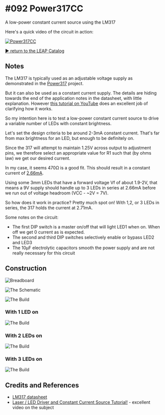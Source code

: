 # #092 Power317CC

A low-power constant current source using the LM317

Here's a quick video of the circuit in action:

[![Power317CC](./assets/Power317CC_build3.jpg?raw=true)](https://www.youtube.com/watch?v=YYR-RNSDh-4)


[:arrow_forward: return to the LEAP Catalog](https://leap.tardate.com)

## Notes

The LM317 is typically used as an adjustable voltage supply as demonstrated in the [Power317](../Power317) project.

But it can also be used as a constant current supply. The details are hiding towards the end of the
application notes in the datasheet, with little explanation.
However [this tutorial on YouTube](https://youtu.be/iuMngik0GR8) does an excellent job of clarifying how it works.

So my intention here is to test a low-power constant current source to drive a variable number of LEDs
with constant brightness.

Let's set the design criteria to be around 2-3mA constant current. That's far from max brightness for an LED, but enough to be definitely on.

Since the 317 will attempt to maintain 1.25V across output to adjustment pins, we therefore select an appropriate value
for R1 such that (by ohms law) we get our desired current.

In my case, it seems 470Ω is a good fit. This should result in a constant current of [2.66mA](https://www.wolframalpha.com/input/?i=1.25V%2F470%CE%A9).

Using some 3mm LEDs that have a forward voltage Vf of about 1.9-2V, that means a 9V supply should handle up to 3 LEDs in series at 2.66mA
before we run out of voltage headroom (VCC - ~2V = 7V).

So how does it work in practice? Pretty much spot on! With 1,2, or 3 LEDs in series, the 317 holds the current at 2.71mA.

Some notes on the circuit:
* The first DIP switch is a master on/off that will light LED1 when on. When off we get 0 current as is expected.
* The second and third DIP switches selectively enable or bypass LED2 and LED3
* The 10μF electrolytic capacitors smooth the power supply and are not really necessary for this circuit

## Construction

![Breadboard](./assets/Power317CC_bb.jpg?raw=true)

![The Schematic](./assets/Power317CC_schematic.jpg?raw=true)

![The Build](./assets/Power317CC_build.jpg?raw=true)

### With 1 LED on
![The Build](./assets/Power317CC_build1.jpg?raw=true)

### With 2 LEDs on
![The Build](./assets/Power317CC_build2.jpg?raw=true)

### With 3 LEDs on
![The Build](./assets/Power317CC_build3.jpg?raw=true)

## Credits and References
* [LM317 datasheet](https://www.futurlec.com/Linear/LM317T.shtml)
* [Laser / LED Driver and Constant Current Source Tutorial!](https://youtu.be/iuMngik0GR8) - excellent video on the subject

